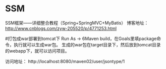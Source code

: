 # SSM
 SSM框架——详细整合教程（Spring+SpringMVC+MyBatis）
 博客地址：
 http://www.cnblogs.com/zyw-205520/p/4771253.html
 
#打包成war部署到tomcat下
Run As -> 6Maven build，在Goals里填package命令，执行就可以生成war包。
生成的war包在target目录下，然后放到tomcat目录的webapp下，就可以访问项目。

访问地址：
http://localhost:8080/maven02/user/jsontype/1

